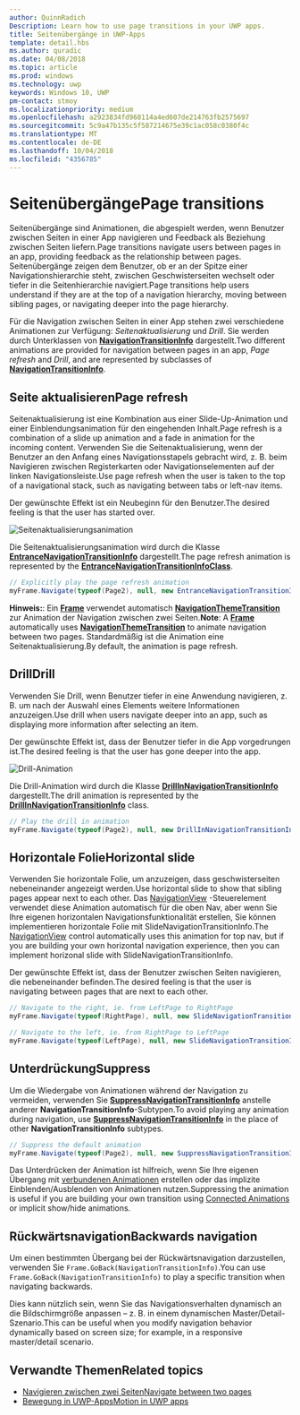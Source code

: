 ```yaml
---
author: QuinnRadich
Description: Learn how to use page transitions in your UWP apps.
title: Seitenübergänge in UWP-Apps
template: detail.hbs
ms.author: quradic
ms.date: 04/08/2018
ms.topic: article
ms.prod: windows
ms.technology: uwp
keywords: Windows 10, UWP
pm-contact: stmoy
ms.localizationpriority: medium
ms.openlocfilehash: a2923834fd968114a4ed607de214763fb2575697
ms.sourcegitcommit: 5c9a47b135c5f587214675e39c1ac058c0380f4c
ms.translationtype: MT
ms.contentlocale: de-DE
ms.lasthandoff: 10/04/2018
ms.locfileid: "4356785"
---
```

# <a name="page-transitions"></a><span data-ttu-id="bacbd-103">Seitenübergänge</span><span class="sxs-lookup"><span data-stu-id="bacbd-103">Page transitions</span></span>

<span data-ttu-id="bacbd-104">Seitenübergänge sind Animationen, die abgespielt werden, wenn Benutzer zwischen Seiten in einer App navigieren und Feedback als Beziehung zwischen Seiten liefern.</span><span class="sxs-lookup"><span data-stu-id="bacbd-104">Page transitions navigate users between pages in an app, providing feedback as the relationship between pages.</span></span> <span data-ttu-id="bacbd-105">Seitenübergänge zeigen dem Benutzer, ob er an der Spitze einer Navigationshierarchie steht, zwischen Geschwisterseiten wechselt oder tiefer in die Seitenhierarchie navigiert.</span><span class="sxs-lookup"><span data-stu-id="bacbd-105">Page transitions help users understand if they are at the top of a navigation hierarchy, moving between sibling pages, or navigating deeper into the page hierarchy.</span></span>

<span data-ttu-id="bacbd-106">Für die Navigation zwischen Seiten in einer App stehen zwei verschiedene Animationen zur Verfügung: *Seitenaktualisierung* und *Drill*. Sie werden durch Unterklassen von [**NavigationTransitionInfo**](https://docs.microsoft.com/uwp/api/windows.ui.xaml.media.animation.navigationtransitioninfo) dargestellt.</span><span class="sxs-lookup"><span data-stu-id="bacbd-106">Two different animations are provided for navigation between pages in an app, *Page refresh* and *Drill*, and are represented by subclasses of [**NavigationTransitionInfo**](https://docs.microsoft.com/uwp/api/windows.ui.xaml.media.animation.navigationtransitioninfo).</span></span>

## <a name="page-refresh"></a><span data-ttu-id="bacbd-107">Seite aktualisieren</span><span class="sxs-lookup"><span data-stu-id="bacbd-107">Page refresh</span></span>

<span data-ttu-id="bacbd-108">Seitenaktualisierung ist eine Kombination aus einer Slide-Up-Animation und einer Einblendungsanimation für den eingehenden Inhalt.</span><span class="sxs-lookup"><span data-stu-id="bacbd-108">Page refresh is a combination of a slide up animation and a fade in animation for the incoming content.</span></span> <span data-ttu-id="bacbd-109">Verwenden Sie die Seitenaktualisierung, wenn der Benutzer an den Anfang eines Navigationsstapels gebracht wird, z. B. beim Navigieren zwischen Registerkarten oder Navigationselementen auf der linken Navigationsleiste.</span><span class="sxs-lookup"><span data-stu-id="bacbd-109">Use page refresh when the user is taken to the top of a navigational stack, such as navigating between tabs or left-nav items.</span></span>

<span data-ttu-id="bacbd-110">Der gewünschte Effekt ist ein Neubeginn für den Benutzer.</span><span class="sxs-lookup"><span data-stu-id="bacbd-110">The desired feeling is that the user has started over.</span></span>

![Seitenaktualisierungsanimation](images/page-refresh.gif)

<span data-ttu-id="bacbd-112">Die Seitenaktualisierungsanimation wird durch die Klasse [**EntranceNavigationTransitionInfo**](https://docs.microsoft.com/uwp/api/windows.ui.xaml.media.animation.entrancenavigationtransitioninfo) dargestellt.</span><span class="sxs-lookup"><span data-stu-id="bacbd-112">The page refresh animation is represented by the [**EntranceNavigationTransitionInfoClass**](https://docs.microsoft.com/uwp/api/windows.ui.xaml.media.animation.entrancenavigationtransitioninfo).</span></span>

```csharp
// Explicitly play the page refresh animation
myFrame.Navigate(typeof(Page2), null, new EntranceNavigationTransitionInfo());

```

<span data-ttu-id="bacbd-113">**Hinweis:**: Ein [**Frame**](https://docs.microsoft.com/uwp/api/windows.ui.xaml.controls.frame) verwendet automatisch [**NavigationThemeTransition**](https://docs.microsoft.com/uwp/api/windows.ui.xaml.media.animation.navigationthemetransition) zur Animation der Navigation zwischen zwei Seiten.</span><span class="sxs-lookup"><span data-stu-id="bacbd-113">**Note**: A [**Frame**](https://docs.microsoft.com/uwp/api/windows.ui.xaml.controls.frame) automatically uses [**NavigationThemeTransition**](https://docs.microsoft.com/uwp/api/windows.ui.xaml.media.animation.navigationthemetransition) to animate navigation between two pages.</span></span> <span data-ttu-id="bacbd-114">Standardmäßig ist die Animation eine Seitenaktualisierung.</span><span class="sxs-lookup"><span data-stu-id="bacbd-114">By default, the animation is page refresh.</span></span>

## <a name="drill"></a><span data-ttu-id="bacbd-115">Drill</span><span class="sxs-lookup"><span data-stu-id="bacbd-115">Drill</span></span>

<span data-ttu-id="bacbd-116">Verwenden Sie Drill, wenn Benutzer tiefer in eine Anwendung navigieren, z. B. um nach der Auswahl eines Elements weitere Informationen anzuzeigen.</span><span class="sxs-lookup"><span data-stu-id="bacbd-116">Use drill when users navigate deeper into an app, such as displaying more information after selecting an item.</span></span>

<span data-ttu-id="bacbd-117">Der gewünschte Effekt ist, dass der Benutzer tiefer in die App vorgedrungen ist.</span><span class="sxs-lookup"><span data-stu-id="bacbd-117">The desired feeling is that the user has gone deeper into the app.</span></span>

![Drill-Animation](images/drill.gif)

<span data-ttu-id="bacbd-119">Die Drill-Animation wird durch die Klasse [**DrillInNavigationTransitionInfo**](https://docs.microsoft.com/uwp/api/windows.ui.xaml.media.animation.drillinnavigationtransitioninfo) dargestellt.</span><span class="sxs-lookup"><span data-stu-id="bacbd-119">The drill animation is represented by the [**DrillInNavigationTransitionInfo**](https://docs.microsoft.com/uwp/api/windows.ui.xaml.media.animation.drillinnavigationtransitioninfo) class.</span></span>

```csharp
// Play the drill in animation
myFrame.Navigate(typeof(Page2), null, new DrillInNavigationTransitionInfo());
```

## <a name="horizontal-slide"></a><span data-ttu-id="bacbd-120">Horizontale Folie</span><span class="sxs-lookup"><span data-stu-id="bacbd-120">Horizontal slide</span></span>

<span data-ttu-id="bacbd-121">Verwenden Sie horizontale Folie, um anzuzeigen, dass geschwisterseiten nebeneinander angezeigt werden.</span><span class="sxs-lookup"><span data-stu-id="bacbd-121">Use horizontal slide to show that sibling pages appear next to each other.</span></span> <span data-ttu-id="bacbd-122">Das [NavigationView](../controls-and-patterns/navigationview.md) -Steuerelement verwendet diese Animation automatisch für die oben Nav, aber wenn Sie Ihre eigenen horizontalen Navigationsfunktionalität erstellen, Sie können implementieren horizontale Folie mit SlideNavigationTransitionInfo.</span><span class="sxs-lookup"><span data-stu-id="bacbd-122">The [NavigationView](../controls-and-patterns/navigationview.md) control automatically uses this animation for top nav, but if you are building your own horizontal navigation experience, then you can implement horizonal slide with SlideNavigationTransitionInfo.</span></span>

<span data-ttu-id="bacbd-123">Der gewünschte Effekt ist, dass der Benutzer zwischen Seiten navigieren, die nebeneinander befinden.</span><span class="sxs-lookup"><span data-stu-id="bacbd-123">The desired feeling is that the user is navigating between pages that are next to each other.</span></span> 

```csharp
// Navigate to the right, ie. from LeftPage to RightPage
myFrame.Navigate(typeof(RightPage), null, new SlideNavigationTransitionInfo() { SlideNavigationTransitionEffect.FromRight } );

// Navigate to the left, ie. from RightPage to LeftPage
myFrame.Navigate(typeof(LeftPage), null, new SlideNavigationTransitionInfo() { SlideNavigationTransitionEffect.FromLeft } );
```

## <a name="suppress"></a><span data-ttu-id="bacbd-124">Unterdrückung</span><span class="sxs-lookup"><span data-stu-id="bacbd-124">Suppress</span></span>

<span data-ttu-id="bacbd-125">Um die Wiedergabe von Animationen während der Navigation zu vermeiden, verwenden Sie [**SuppressNavigationTransitionInfo**](https://docs.microsoft.com/uwp/api/windows.ui.xaml.media.animation.suppressnavigationtransitioninfo) anstelle anderer **NavigationTransitionInfo**-Subtypen.</span><span class="sxs-lookup"><span data-stu-id="bacbd-125">To avoid playing any animation during navigation, use [**SuppressNavigationTransitionInfo**](https://docs.microsoft.com/uwp/api/windows.ui.xaml.media.animation.suppressnavigationtransitioninfo) in the place of other **NavigationTransitionInfo** subtypes.</span></span>

```csharp
// Suppress the default animation
myFrame.Navigate(typeof(Page2), null, new SuppressNavigationTransitionInfo());
```

<span data-ttu-id="bacbd-126">Das Unterdrücken der Animation ist hilfreich, wenn Sie Ihre eigenen Übergang mit [verbundenen Animationen](connected-animation.md) erstellen oder das implizite Einblenden/Ausblenden von Animationen nutzen.</span><span class="sxs-lookup"><span data-stu-id="bacbd-126">Suppressing the animation is useful if you are building your own transition using [Connected Animations](connected-animation.md) or implicit show/hide animations.</span></span>

## <a name="backwards-navigation"></a><span data-ttu-id="bacbd-127">Rückwärtsnavigation</span><span class="sxs-lookup"><span data-stu-id="bacbd-127">Backwards navigation</span></span>

<span data-ttu-id="bacbd-128">Um einen bestimmten Übergang bei der Rückwärtsnavigation darzustellen, verwenden Sie `Frame.GoBack(NavigationTransitionInfo)`.</span><span class="sxs-lookup"><span data-stu-id="bacbd-128">You can use `Frame.GoBack(NavigationTransitionInfo)` to play a specific transition when navigating backwards.</span></span>

<span data-ttu-id="bacbd-129">Dies kann nützlich sein, wenn Sie das Navigationsverhalten dynamisch an die Bildschirmgröße anpassen – z. B. in einem dynamischen Master/Detail-Szenario.</span><span class="sxs-lookup"><span data-stu-id="bacbd-129">This can be useful when you modify navigation behavior dynamically based on screen size; for example, in a responsive master/detail scenario.</span></span>

## <a name="related-topics"></a><span data-ttu-id="bacbd-130">Verwandte Themen</span><span class="sxs-lookup"><span data-stu-id="bacbd-130">Related topics</span></span>

- [<span data-ttu-id="bacbd-131">Navigieren zwischen zwei Seiten</span><span class="sxs-lookup"><span data-stu-id="bacbd-131">Navigate between two pages</span></span>](../basics/navigate-between-two-pages.md)
- [<span data-ttu-id="bacbd-132">Bewegung in UWP-Apps</span><span class="sxs-lookup"><span data-stu-id="bacbd-132">Motion in UWP apps</span></span>](index.md)
